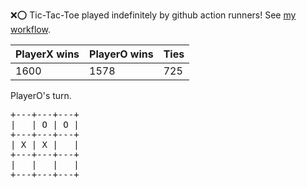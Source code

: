 :x::o: Tic-Tac-Toe played indefinitely by github action runners! See [my workflow](.github/workflows/play.yaml).

|PlayerX wins|PlayerO wins|Ties|
|-|-|-|
|1600|1578|725|

PlayerO's turn.

<pre>
+---+---+---+
|   | O | O |
+---+---+---+
| X | X |   |
+---+---+---+
|   |   |   |
+---+---+---+
</pre>